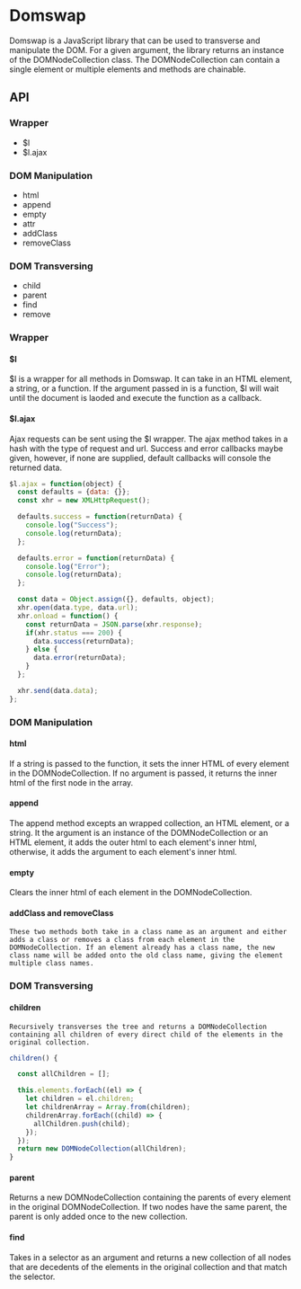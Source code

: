 # Domswap

Domswap is a JavaScript library that can be used to transverse and manipulate the DOM.  For a given argument, the library returns an instance of the DOMNodeCollection class. The DOMNodeCollection can contain a single element or multiple elements and methods are chainable.

## API

### Wrapper
  * $l
  * $l.ajax

### DOM Manipulation
  * html
  * append
  * empty
  * attr
  * addClass
  * removeClass
  
### DOM Transversing
  * child
  * parent
  * find
  * remove

### Wrapper
  #### $l
  $l is a wrapper for all methods in Domswap. It can take in an HTML element, a string, or a function. If the argument passed in is a function, $l will wait until the document is laoded and execute the function as a callback.

  #### $l.ajax
  Ajax requests can be sent using the $l wrapper. The ajax method takes in a hash with the type of request and url. Success and error callbacks maybe given, however, if none are supplied, default callbacks will console the returned data.

```js
$l.ajax = function(object) {
  const defaults = {data: {}};
  const xhr = new XMLHttpRequest();

  defaults.success = function(returnData) {
    console.log("Success");
    console.log(returnData);
  };

  defaults.error = function(returnData) {
    console.log("Error");
    console.log(returnData);
  };

  const data = Object.assign({}, defaults, object);
  xhr.open(data.type, data.url);
  xhr.onload = function() {
    const returnData = JSON.parse(xhr.response);
    if(xhr.status === 200) {
      data.success(returnData);
    } else {
      data.error(returnData);
    }
  };

  xhr.send(data.data);
};
```

### DOM Manipulation
  #### html
  If a string is passed to the function, it sets the inner HTML of every element in the DOMNodeCollection. If no argument is passed, it returns the inner html of the first node in the array.

  #### append
  The append method excepts an wrapped collection, an HTML element, or a string. It the argument is an instance of the DOMNodeCollection or an HTML element, it adds the outer html to each element's inner html, otherwise, it adds the argument to each element's inner html.

  #### empty
  Clears the inner html of each element in the DOMNodeCollection.

  #### addClass and removeClass
    These two methods both take in a class name as an argument and either adds a class or removes a class from each element in the DOMNodeCollection. If an element already has a class name, the new class name will be added onto the old class name, giving the element multiple class names.

  ### DOM Transversing

  #### children
    Recursively transverses the tree and returns a DOMNodeCollection containing all children of every direct child of the elements in the original collection.

  ```js
  children() {

    const allChildren = [];

    this.elements.forEach((el) => {
      let children = el.children;
      let childrenArray = Array.from(children);
      childrenArray.forEach((child) => {
        allChildren.push(child);
      });
    });
    return new DOMNodeCollection(allChildren);
  }
  ```
  #### parent
  Returns a new DOMNodeCollection containing the parents of every element in the original DOMNodeCollection. If two nodes have the same parent, the parent is only added once to the new collection.

  #### find
  Takes in a selector as an argument and returns a new collection of all nodes that are decedents of the elements in the original collection and that match the selector.
